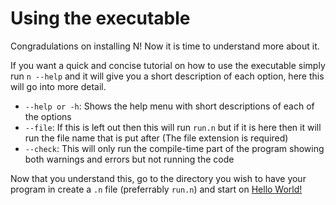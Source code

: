 # Using the executable

Congradulations on installing N! Now it is time to understand more about it.

If you want a quick and concise tutorial on how to use the executable simply run `n --help` and it will give you a short description of each option, here this will go into more detail.

- `--help or -h`: Shows the help menu with short descriptions of each of the options
- `--file`: If this is left out then this will run `run.n` but if it is here then it will run the file name that is put after (The file extension is required)
- `--check`: This will only run the compile-time part of the program showing both warnings and errors but not running the code

Now that you understand this, go to the directory you wish to have your program in create a `.n` file (preferrably `run.n`) and start on [Hello World!](./hello_world.md)